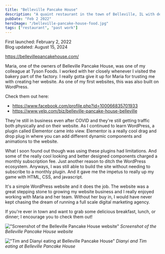 ```yaml
---
title: "Belleville Pancake House"
description: "A quaint restaurant in the town of Belleville, IL with delicious tasty American food.  One of my first clients in website development."
pubDate: "Feb 2 2022"
heroImage: "/belleville-pancake-house-food.jpg"
tags: ["restaurant", "past work"]
---
```


First launched: February 2, 2022<br>
Blog updated: August 15, 2024

https://bellevillepancakehouse.com/

Maria, one of the owners of Belleville Pancake House, was one of my colleague at Tyson Foods.  I worked with her closely whenever I visited the bakery part of the factory.  I really gotta give it up for Maria for trusting me with creating her website.  As one of my first websites, this was also built on WordPress.  

Check them out here:

* https://www.facebook.com/profile.php?id=100066835701933
* https://www.yelp.com/biz/belleville-pancake-house-belleville

They're still in business even after COVID and they're still getting traffic both physically and on their website.  As I continued to learn WordPress, a plugin called Elementor came into view.  Elementor is a really cool drag and drop plug in where you can add different dynamic components and animations to the website.  

What I soon found out though was using these plugins had limitations.  And some of the really cool looking and better designed components charged a monthly subscription fee.  Just another reason to ditch the WordPress ecosystem.  Anyways, I was still able to build the site without needing to subscribe to a monthly plugin.  And it gave me the impetus to really up my game with HTML, CSS, and javascript.  

It's a simple WordPress website and it does the job.  The website was a great stepping stone to growing my website business and I really enjoyed working with Maria and her team.  Without her buy in, I would have never kept chasing the dream of running a full scale digital marketing agency.

If you're ever in town and want to grab some delicious breakfast, lunch, or dinner; I encourage you to check them out!


!["Screenshot of the Belleville Pancake House website"](/belleville-pancake-house-screenshot.png)
*Screenshot of the Belleville Pancake House website*

!["Tim and Dianyi eating at Belleville Pancake House"](/tim-and-dianyi-at-belleville-pancake-house.jpg)
*Dianyi and Tim eating at Belleville Pancake House*